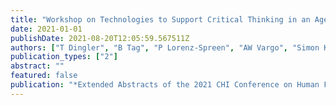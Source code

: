 ```yaml
---
title: "Workshop on Technologies to Support Critical Thinking in an Age of Misinformation"
date: 2021-01-01
publishDate: 2021-08-20T12:05:59.567511Z
authors: ["T Dingler", "B Tag", "P Lorenz-Spreen", "AW Vargo", "Simon Knight", "S Lewandowsky"]
publication_types: ["2"]
abstract: ""
featured: false
publication: "*Extended Abstracts of the 2021 CHI Conference on Human Factors in Computing łdots*"
---
```


